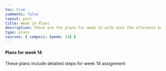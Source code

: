 ```yaml
---
toc: true
comments: false
layout: post
title: Week 14 Plans
description: These are the plans for week 14 with uses the utterence bot
type: plans
courses: { compsci: {week: 14} }
---
```



#### Plans for week 14
These plans include detailed steps for week 14 assignment

<script src="https://utteranc.es/client.js"
    repo="srivaidyas/student2.0"
    issue-term="pathname"
    label="comments"
    theme="github-light"
    crossorigin="anonymous"
    async>
</script>


